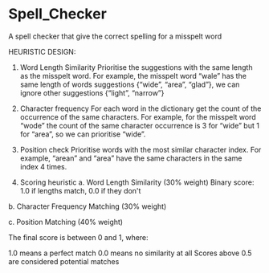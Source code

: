 # Spell_Checker
A spell checker that give the correct spelling for a misspelt word

HEURISTIC DESIGN:  
 
1. Word Length Similarity 
Prioritise the suggestions with the same length as the misspelt word. 
For example, the misspelt word “wale” has the same length of words suggestions 
{“wide”, “area”, “glad”}, we can ignore other suggestions {“light”, “narrow”} 
 
 
2. Character frequency 
For each word in the dictionary get the count of the occurrence of the same 
characters. 
For example, for the misspelt word “wode” the count of the same character 
occurrence is 3 for “wide” but 1 for “area”, so we can prioritise “wide”. 
 
 
3. Position check 
Prioritise words with the most similar character index. 
For example, “arean” and “area” have the same characters in the same index 4 
times. 
 
 
4. Scoring heuristic 
a. Word Length Similarity (30% weight) 
Binary score: 1.0 if lengths match, 0.0 if they don't 
 
b. Character Frequency Matching (30% weight) 
 
c. Position Matching (40% weight) 
 
The final score is between 0 and 1, where: 
 
1.0 means a perfect match 
0.0 means no similarity at all 
Scores above 0.5 are considered potential matches
